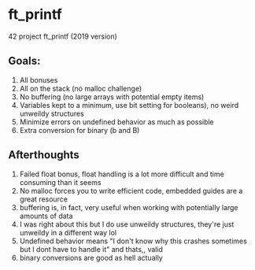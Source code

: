 # ft\_printf
42 project ft\_printf (2019 version)

## Goals:

1. All bonuses
2. All on the stack (no malloc challenge)
3. No buffering (no large arrays with potential empty items)
4. Variables kept to a minimum, use bit setting for booleans), no weird unweildy structures
5. Minimize errors on undefined behavior as much as possible
6. Extra conversion for binary (b and B)

## Afterthoughts

1. Failed float bonus, float handling is a lot more difficult and time consuming than it seems
2. No malloc forces you to write efficient code, embedded guides are a great resource
3. buffering is, in fact, very useful when working with potentially large amounts of data
4. I was right about this but I do use unweildy structures, they're just unweildy in a different way lol
5. Undefined behavior means "I don't know why this crashes sometimes but I dont have to handle it" and thats,, valid
6. binary conversions are good as hell actually
